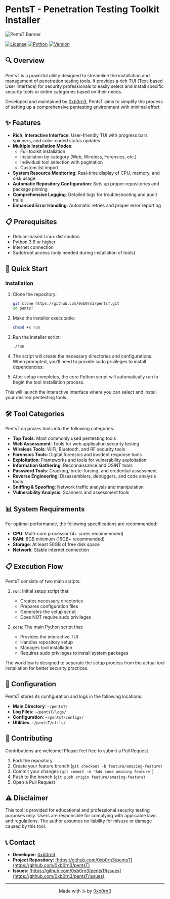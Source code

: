 # PentsT - Penetration Testing Toolkit Installer

![PentsT Banner](https://raw.githubusercontent.com/0xb0rn3/pentsT/main/assets/banner.png)

[![License](https://img.shields.io/badge/license-MIT-blue.svg)](https://opensource.org/licenses/MIT)
[![Python](https://img.shields.io/badge/python-3.6+-blue.svg)](https://www.python.org/downloads/)
[![Version](https://img.shields.io/badge/version-0.1--alpha-orange)]()

## 🔍 Overview

PentsT is a powerful utility designed to streamline the installation and management of penetration testing tools. It provides a rich TUI (Text-based User Interface) for security professionals to easily select and install specific security tools or entire categories based on their needs.

Developed and maintained by [0xb0rn3](https://github.com/0xb0rn3), PentsT aims to simplify the process of setting up a comprehensive pentesting environment with minimal effort.

## ✨ Features

- **Rich, Interactive Interface**: User-friendly TUI with progress bars, spinners, and color-coded status updates
- **Multiple Installation Modes**:
  - Full toolkit installation
  - Installation by category (Web, Wireless, Forensics, etc.)
  - Individual tool selection with pagination
  - Custom list import
- **System Resource Monitoring**: Real-time display of CPU, memory, and disk usage
- **Automatic Repository Configuration**: Sets up proper repositories and package pinning
- **Comprehensive Logging**: Detailed logs for troubleshooting and audit trails
- **Enhanced Error Handling**: Automatic retries and proper error reporting

## 📋 Prerequisites

- Debian-based Linux distribution
- Python 3.6 or higher
- Internet connection
- Sudo/root access (only needed during installation of tools)

## 🚀 Quick Start

### Installation

1. Clone the repository:
   ```bash
   git clone https://github.com/0xb0rn3/pentsT.git
   cd pentsT
   ```

2. Make the installer executable:
   ```bash
   chmod +x run
   ```

3. Run the installer script:
   ```bash
   ./run
   ```

4. The script will create the necessary directories and configurations.
   When prompted, you'll need to provide sudo privileges to install dependencies:

5. After setup completes, the core Python script will automatically run to begin the tool installation process.

This will launch the interactive interface where you can select and install your desired pentesting tools.

## 🛠️ Tool Categories

PentsT organizes tools into the following categories:

- **Top Tools**: Most commonly used pentesting tools
- **Web Assessment**: Tools for web application security testing
- **Wireless Tools**: WiFi, Bluetooth, and RF security tools
- **Forensics Tools**: Digital forensics and incident response tools
- **Exploitation**: Frameworks and tools for vulnerability exploitation
- **Information Gathering**: Reconnaissance and OSINT tools
- **Password Tools**: Cracking, brute-forcing, and credential assessment
- **Reverse Engineering**: Disassemblers, debuggers, and code analysis tools
- **Sniffing & Spoofing**: Network traffic analysis and manipulation
- **Vulnerability Analysis**: Scanners and assessment tools

## 📊 System Requirements

For optimal performance, the following specifications are recommended:

- **CPU**: Multi-core processor (4+ cores recommended)
- **RAM**: 8GB minimum (16GB+ recommended)
- **Storage**: At least 50GB of free disk space
- **Network**: Stable internet connection

## 📋 Execution Flow

PentsT consists of two main scripts:

1. **`run`**: Initial setup script that:
   - Creates necessary directories
   - Prepares configuration files
   - Generates the setup script
   - Does NOT require sudo privileges

2. **`core`**: The main Python script that:
   - Provides the interactive TUI
   - Handles repository setup
   - Manages tool installation
   - Requires sudo privileges to install system packages

The workflow is designed to separate the setup process from the actual tool installation for better security practices.

## 🔧 Configuration

PentsT stores its configuration and logs in the following locations:

- **Main Directory**: `~/pentsT/`
- **Log Files**: `~/pentsT/logs/`
- **Configuration**: `~/pentsT/configs/`
- **Utilities**: `~/pentsT/utils/`

## 🤝 Contributing

Contributions are welcome! Please feel free to submit a Pull Request.

1. Fork the repository
2. Create your feature branch (`git checkout -b feature/amazing-feature`)
3. Commit your changes (`git commit -m 'Add some amazing feature'`)
4. Push to the branch (`git push origin feature/amazing-feature`)
5. Open a Pull Request


## ⚠️ Disclaimer

This tool is provided for educational and professional security testing purposes only. Users are responsible for complying with applicable laws and regulations. The author assumes no liability for misuse or damage caused by this tool.

## 📞 Contact

- **Developer**: [0xb0rn3](https://github.com/0xb0rn3)
- **Project Repository**: [https://github.com/0xb0rn3/pentsT](https://github.com/0xb0rn3/pentsT)
- **Issues**: [https://github.com/0xb0rn3/pentsT/issues](https://github.com/0xb0rn3/pentsT/issues)

---

<p align="center">Made with ☕ by <a href="https://github.com/0xb0rn3">0xb0rn3</a></p>
